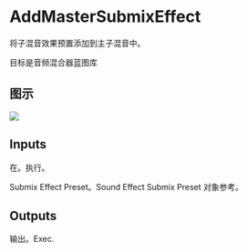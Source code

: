# AddMasterSubmixEffect

将子混音效果预置添加到主子混音中。

目标是音频混合器蓝图库

## 图示

![]($-20221218-18033351.png)

## Inputs

在。执行。

Submix Effect Preset。Sound Effect Submix Preset 对象参考。 

## Outputs

输出。Exec.
